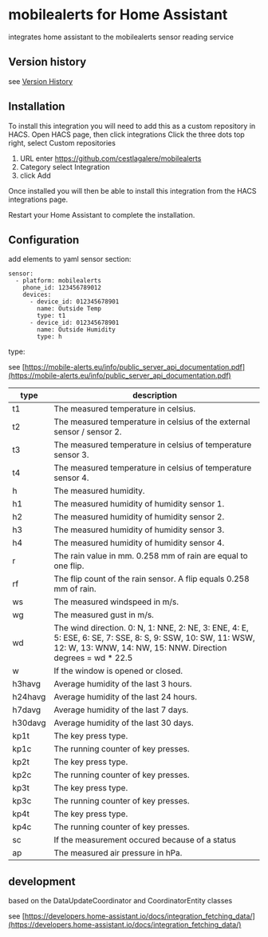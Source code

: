 # mobilealerts for Home Assistant

integrates home assistant to the mobilealerts sensor reading service

## Version history
see [Version History](ReleaseHistory.md)

## Installation
To install this integration you will need to add this as a custom repository in HACS.
Open HACS page, then click integrations
Click the three dots top right, select Custom repositories

1. URL enter <https://github.com/cestlagalere/mobilealerts>
2. Category select Integration
3. click Add

Once installed you will then be able to install this integration from the HACS integrations page.

Restart your Home Assistant to complete the installation.

## Configuration

add elements to yaml sensor section:
```
sensor:
  - platform: mobilealerts
    phone_id: 123456789012
    devices:
      - device_id: 012345678901
        name: Outside Temp
        type: t1
      - device_id: 012345678901
        name: Outside Humidity
        type: h
```

type:

see [https://mobile-alerts.eu/info/public_server_api_documentation.pdf](https://mobile-alerts.eu/info/public_server_api_documentation.pdf)

type | description |
| --- | --- |
| t1 | The measured temperature in celsius. |
| t2 | The measured temperature in celsius of the external sensor / sensor 2. |
| t3 | The measured temperature in celsius of temperature sensor 3. |
| t4 | The measured temperature in celsius of temperature sensor 4. |
| h | The measured humidity. |
| h1 | The measured humidity of humidity sensor 1. |
| h2 | The measured humidity of humidity sensor 2. |
| h3 | The measured humidity of humidity sensor 3. |
| h4 | The measured humidity of humidity sensor 4. |
| r | The rain value in mm. 0.258 mm of rain are equal to one flip. |
| rf | The flip count of the rain sensor. A flip equals 0.258 mm of rain. |
| ws | The measured windspeed in m/s. |
| wg | The measured gust in m/s. |
| wd | The wind direction. 0: N, 1: NNE, 2: NE, 3: ENE, 4: E, 5: ESE, 6: SE, 7: SSE, 8: S, 9: SSW, 10: SW, 11: WSW, 12: W, 13: WNW, 14: NW, 15: NNW. Direction degrees = wd * 22.5 |
| w | If the window is opened or closed. |
| h3havg | Average humidity of the last 3 hours. |
| h24havg | Average humidity of the last 24 hours. |
| h7davg | Average humidity of the last 7 days. |
| h30davg | Average humidity of the last 30 days. |
| kp1t | The key press type. |
| kp1c | The running counter of key presses. |
| kp2t | The key press type. |
| kp2c | The running counter of key presses. |
| kp3t | The key press type. |
| kp3c | The running counter of key presses. |
| kp4t | The key press type. |
| kp4c | The running counter of key presses. |
| sc | If the measurement occured because of a status |
| ap | The measured air pressure in hPa. |

## development
based on the DataUpdateCoordinator and CoordinatorEntity classes

see [https://developers.home-assistant.io/docs/integration_fetching_data/](https://developers.home-assistant.io/docs/integration_fetching_data/)